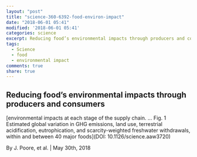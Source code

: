 ```yaml
---
layout: "post"
title: "science-360-6392-food-environ-impact"
date: "2018-06-01 05:41"
modified: '2018-06-01 05:41'
categories: science
excerpt: Reducing food’s environmental impacts through producers and consumers.
tags:
  - Science
  - food
  - environmental impact
comments: true
share: true
---
```


## Reducing food’s environmental impacts through producers and consumers

[environmental impacts at each stage of the supply chain. ... Fig. 1 Estimated global variation in GHG emissions, land use, terrestrial acidification, eutrophication, and scarcity-weighted freshwater withdrawals, within and between 40 major foods](DOI: 10.1126/science.aaw3720)

By J. Poore, et al. | May 30th, 2018
